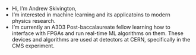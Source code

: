 -  Hi, I’m Andrew Skivington,
-  I’m interested in machine learning and its applicatoins to modern physics research.
- I’m currently an A3D3 Post-baccalaureate fellow learning how to interface with FPGAs and run real-time ML algorithms on them. These devices and algorithms are used at detectors at CERN, specifically in the CMS experiment.  

<!---
A-Skiv/A-Skiv is a ✨ special ✨ repository because its `README.md` (this file) appears on your GitHub profile.
You can click the Preview link to take a look at your changes.
--->
